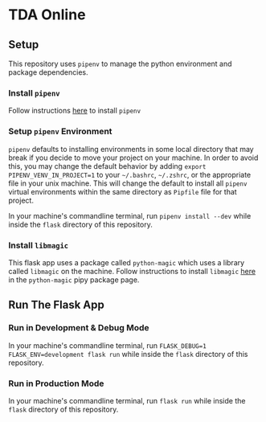 # TDA Online

## Setup

This repository uses `pipenv` to manage the python environment and package dependencies.

### Install `pipenv`

Follow instructions [here](https://pipenv.pypa.io/en/latest/) to install `pipenv`

### Setup `pipenv` Environment

`pipenv` defaults to installing environments in some local directory that may break if you decide to move your project on your machine. In order to avoid this, you may change the default behavior by adding `export PIPENV_VENV_IN_PROJECT=1` to your `~/.bashrc`, `~/.zshrc`, or the appropriate file in your unix machine. This will change the default to install all `pipenv` virtual environments within the same directory as `Pipfile` file for that project.

In your machine's commandline terminal, run `pipenv install --dev` while inside the `flask` directory of this repository.

### Install `libmagic`

This flask app uses a package called `python-magic` which uses a library called `libmagic` on the machine. Follow instructions to install `libmagic` [here](https://pypi.org/project/python-magic/) in the `python-magic` pipy package page.

## Run The Flask App

### Run in Development & Debug Mode

In your machine's commandline terminal, run `FLASK_DEBUG=1 FLASK_ENV=development flask run` while inside the `flask` directory of this repository.

### Run in Production Mode

In your machine's commandline terminal, run `flask run` while inside the `flask` directory of this repository.